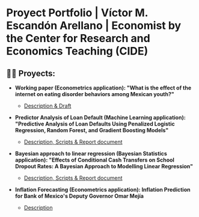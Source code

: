 <h1> Proyect Portfolio | Víctor M. Escandón Arellano | Economist by the Center for Research and Economics Teaching (CIDE) </h1>

<h2>👨‍💻 Proyects:</h2>

- <b> Working paper (Econometrics application): "What is the effect of the internet on eating disorder behaviors among Mexican youth?" </b>
  - [Description & Draft](https://github.com/vicescandon/eating_disorders_paper)

- <b> Predictor Analysis of Loan Default (Machine Learning application): "Predictive Analysis of Loan Defaults Using Penalized Logistic Regression, Random Forest, and Gradient Boosting Models" </b>
  - [Description, Scripts & Report document](https://github.com/vicescandon/default_loan_predictors)

- <b> Bayesian approach to linear regression (Bayesian Statistics application): "Effects of Conditional Cash Transfers on School Dropout Rates: A Bayesian Approach to Modelling Linear Regression" </b>
  - [Description, Scripts & Report document](https://github.com/vicescandon/bayesian_regression)
 
- <b> Inflation Forecasting (Econometrics application): Inflation Prediction for Bank of Mexico's Deputy Governor Omar Mejía  </b>
  - [Description](https://github.com/vicescandon/inflation_forecasting)
